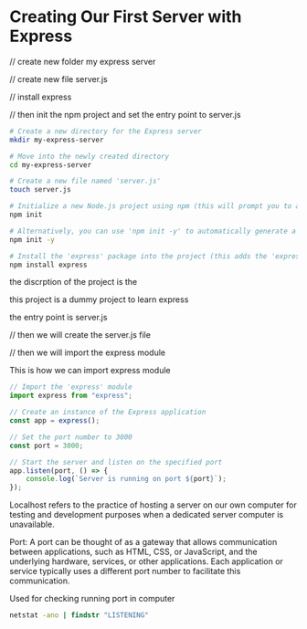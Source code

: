 # Creating Our First Server with Express

// create new folder my express server

// create new file server.js

// install express

// then init the npm project and set the entry point to server.js

```bash
# Create a new directory for the Express server
mkdir my-express-server

# Move into the newly created directory
cd my-express-server

# Create a new file named 'server.js'
touch server.js

# Initialize a new Node.js project using npm (this will prompt you to answer some questions)
npm init

# Alternatively, you can use 'npm init -y' to automatically generate a 'package.json' without any prompts
npm init -y

# Install the 'express' package into the project (this adds the 'express' dependency to 'package.json')
npm install express
```

the discrption of the project is the

this project is a dummy project to learn express

the entry point is server.js

// then we will create the server.js file

// then we will import the express module


This is how we can import express module
```js
// Import the 'express' module
import express from "express";

// Create an instance of the Express application
const app = express();

// Set the port number to 3000
const port = 3000;

// Start the server and listen on the specified port
app.listen(port, () => {
    console.log(`Server is running on port ${port}`);
});

```

Localhost refers to the practice of hosting a server on our own computer for testing and development purposes when a dedicated server computer is unavailable.

Port: A port can be thought of as a gateway that allows communication between applications, such as HTML, CSS, or JavaScript, and the underlying hardware, services, or other applications. Each application or service typically uses a different port number to facilitate this communication.

 Used for checking running port in computer
```cmd
netstat -ano | findstr "LISTENING"
```


